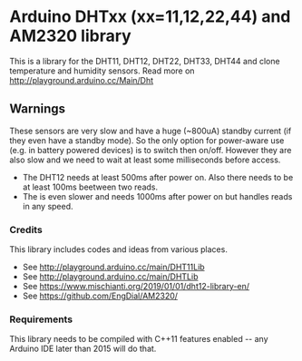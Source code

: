 # Arduino DHTxx (xx=11,12,22,44) and AM2320 library
This is a library for the DHT11, DHT12, DHT22, DHT33, DHT44 and clone temperature and humidity sensors.
Read more on http://playground.arduino.cc/Main/Dht

## Warnings
These sensors are very slow and have a huge (~800uA) standby current (if they even have a standby mode). So the only option for power-aware use (e.g. in battery powered devices) is to switch then on/off. However they are also slow and we need to wait at least some milliseconds before access.
* The DHT12 needs at least 500ms after power on. Also there needs to be at least 100ms beetween two reads. 
* The is even slower and needs 1000ms after power on but handles reads in any speed.

### Credits
This library includes codes and ideas from various places.
* See http://playground.arduino.cc/main/DHT11Lib 
* See http://playground.arduino.cc/main/DHTLib 
* See https://www.mischianti.org/2019/01/01/dht12-library-en/
* See https://github.com/EngDial/AM2320/

### Requirements
This library needs to be compiled with C++11 features enabled -- any Arduino IDE later than 2015 will do that.
